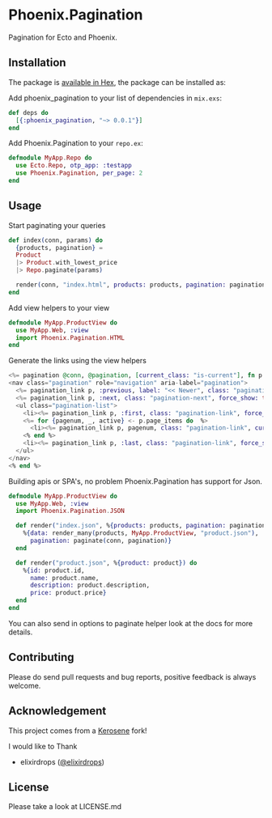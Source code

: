# Phoenix.Pagination

Pagination for Ecto and Phoenix.


## Installation

The package is [available in Hex](https://hex.pm/packages/phoenix-pagination), the package can be installed as:

Add phoenix_pagination to your list of dependencies in `mix.exs`:
```elixir
def deps do
  [{:phoenix_pagination, "~> 0.0.1"}]
end
```

Add Phoenix.Pagination to your `repo.ex`:
```elixir
defmodule MyApp.Repo do
  use Ecto.Repo, otp_app: :testapp
  use Phoenix.Pagination, per_page: 2
end
```

## Usage
Start paginating your queries
```elixir
def index(conn, params) do
  {products, pagination} =
  Product
  |> Product.with_lowest_price
  |> Repo.paginate(params)

  render(conn, "index.html", products: products, pagination: pagination)
end
```

Add view helpers to your view
```elixir
defmodule MyApp.ProductView do
  use MyApp.Web, :view
  import Phoenix.Pagination.HTML
end
```

Generate the links using the view helpers
```elixir
<%= pagination @conn, @pagination, [current_class: "is-current"], fn p -> %>
<nav class="pagination" role="navigation" aria-label="pagination">
  <%= pagination_link p, :previous, label: "<< Newer", class: "pagination-previous", force_show: true %>
  <%= pagination_link p, :next, class: "pagination-next", force_show: true %>
  <ul class="pagination-list">
    <li><%= pagination_link p, :first, class: "pagination-link", force_show: true %></li>
    <%= for {pagenum, _, active} <- p.page_items do  %>
      <li><%= pagination_link p, pagenum, class: "pagination-link", current: active %></li>
    <% end %>
    <li><%= pagination_link p, :last, class: "pagination-link", force_show: true %></li>
  </ul>
</nav>
<% end %>
```

Building apis or SPA's, no problem Phoenix.Pagination has support for Json.

```elixir
defmodule MyApp.ProductView do
  use MyApp.Web, :view
  import Phoenix.Pagination.JSON

  def render("index.json", %{products: products, pagination: pagination, conn: conn}) do
    %{data: render_many(products, MyApp.ProductView, "product.json"),
      pagination: paginate(conn, pagination)}
  end

  def render("product.json", %{product: product}) do
    %{id: product.id,
      name: product.name,
      description: product.description,
      price: product.price}
  end
end
```


You can also send in options to paginate helper look at the docs for more details.

## Contributing

Please do send pull requests and bug reports, positive feedback is always welcome.


## Acknowledgement

This project comes from a [Kerosene](https://github.com/elixirdrops/kerosene) fork!

I would like to Thank

* elixirdrops ([@elixirdrops](https://github.com/elixirdrops))

## License

Please take a look at LICENSE.md
